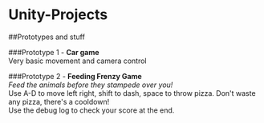 # Unity-Projects
##Prototypes and stuff


###Prototype 1 - **Car game**  
Very basic movement and camera control  
  
###Prototype 2 - **Feeding Frenzy Game**  
*Feed the animals before they stampede over you!*  
Use A-D to move left right, shift to dash, space to throw pizza. Don't waste any pizza, there's a cooldown!  
Use the debug log to check your score at the end.
